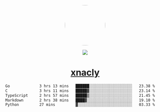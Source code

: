 <p align="center">
  <img style="border-radius: 100px" width="128" height="128" src="https://avatars.githubusercontent.com/u/47723417?v=4"/>
</p>
<p align="center">
  <img src="https://komarev.com/ghpvc/?username=xnacly&&style=flat-square"/>
</p>

<h1 align="center"><a href="https://xnacly.me"> xnacly</a> </h1>

<!--START_SECTION:waka-->

```txt
Go             3 hrs 13 mins   ██████░░░░░░░░░░░░░░░░░░░   23.38 %
C              3 hrs 11 mins   █████▓░░░░░░░░░░░░░░░░░░░   23.14 %
TypeScript     2 hrs 57 mins   █████▒░░░░░░░░░░░░░░░░░░░   21.45 %
Markdown       2 hrs 38 mins   ████▓░░░░░░░░░░░░░░░░░░░░   19.10 %
Python         27 mins         ▓░░░░░░░░░░░░░░░░░░░░░░░░   03.33 %
```

<!--END_SECTION:waka-->
